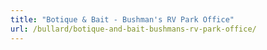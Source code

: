 ```yaml
---
title: "Botique & Bait - Bushman's RV Park Office"
url: /bullard/botique-and-bait-bushmans-rv-park-office/
---
```

